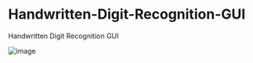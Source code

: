 # Handwritten-Digit-Recognition-GUI
Handwritten Digit Recognition GUI

![image](https://user-images.githubusercontent.com/61316762/192357984-5c48747f-0931-4732-836e-cbd544c7e53f.png)
